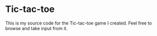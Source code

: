 # Tic-tac-toe

This is my source code for the Tic-tac-toe game I created. Feel free to browse and take input from it. 
